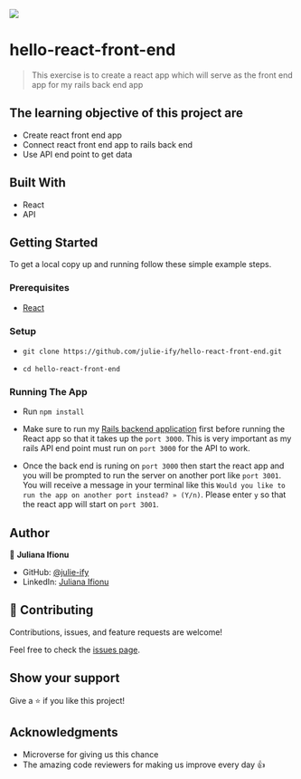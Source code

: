 ![](https://img.shields.io/badge/Microverse-blueviolet)

# hello-react-front-end

> This exercise is to create a react app which will serve as the front end app for my rails back end app

## The learning objective of this project are

- Create react front end app
- Connect react front end app to rails back end
- Use API end point to get data


## Built With

- React
- API

## Getting Started

To get a local copy up and running follow these simple example steps.

### Prerequisites

- [React](https://reactjs.org/tutorial/tutorial.html#prerequisites)

### Setup
- ```git clone https://github.com/julie-ify/hello-react-front-end.git```

- ```cd hello-react-front-end```

### Running The App

- Run `npm install`

- Make sure to run my [Rails backend application](https://github.com/julie-ify/hello-rails-back-end) first before running the React app so that it takes up the `port 3000`. This is very important as my rails API end point must run on `port 3000` for the API to work.
- Once the back end is runing on `port 3000` then start the react app and you will be prompted to run the server on another port like `port 3001`. You will receive a message in your terminal like this `Would you like to run the app on another port instead? » (Y/n)`. Please enter `y` so that the react app will start on `port 3001`.


## Author

👤 **Juliana Ifionu**

- GitHub: [@julie-ify](https://github.com/julie-ify)
- LinkedIn: [Juliana Ifionu](https://www.linkedin.com/in/e-ifionu/)


## 🤝 Contributing

Contributions, issues, and feature requests are welcome!

Feel free to check the [issues page](https://github.com/julie-ify/hello-react-front-end/issues).

## Show your support

Give a ⭐️ if you like this project!

## Acknowledgments

- Microverse for giving us this chance
- The amazing code reviewers for making us improve every day 👍